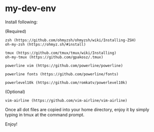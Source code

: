 # my-dev-env


Install following:

(Required)

	zsh (https://github.com/ohmyzsh/ohmyzsh/wiki/Installing-ZSH)
	oh-my-zsh (https://ohmyz.sh/#install)
	
	tmux (https://github.com/tmux/tmux/wiki/Installing)
	oh-my-tmux (https://github.com/gpakosz/.tmux)
	
	powerline vim (https://github.com/powerline/powerline)
	
	powerline fonts (https://github.com/powerline/fonts)

	powerlevel10k (https://github.com/romkatv/powerlevel10k)

(Optional)

	vim-airline (https://github.com/vim-airline/vim-airline)

Once all dot files are copied into your home directory, enjoy it by simply typing in tmux at the command prompt.

Enjoy!

